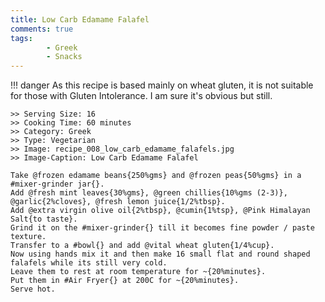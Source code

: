 ```yaml
---
title: Low Carb Edamame Falafel
comments: true
tags:
        - Greek
        - Snacks
---
```


!!! danger
    As this recipe is based mainly on wheat gluten, it is not suitable for those with Gluten Intolerance. I am sure it's obvious but still.

```cooklang
>> Serving Size: 16
>> Cooking Time: 60 minutes
>> Category: Greek
>> Type: Vegetarian
>> Image: recipe_008_low_carb_edamame_falafels.jpg
>> Image-Caption: Low Carb Edamame Falafel

Take @frozen edamame beans{250%gms} and @frozen peas{50%gms} in a #mixer-grinder jar{}.
Add @fresh mint leaves{30%gms}, @green chillies{10%gms (2-3)}, @garlic{2%cloves}, @fresh lemon juice{1/2%tbsp}.
Add @extra virgin olive oil{2%tbsp}, @cumin{1%tsp}, @Pink Himalayan Salt{to taste}.
Grind it on the #mixer-grinder{} till it becomes fine powder / paste texture.
Transfer to a #bowl{} and add @vital wheat gluten{1/4%cup}.
Now using hands mix it and then make 16 small flat and round shaped falafels while its still very cold.
Leave them to rest at room temperature for ~{20%minutes}.
Put them in #Air Fryer{} at 200C for ~{20%minutes}.
Serve hot.
```
